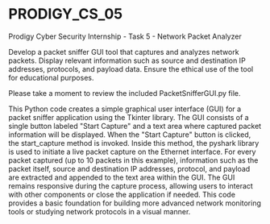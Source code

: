 # PRODIGY_CS_05

Prodigy Cyber Security Internship - Task 5 - Network Packet Analyzer

Develop a packet sniffer GUI tool that captures and analyzes network packets. Display relevant information such as source and destination IP addresses, protocols, and payload data. Ensure the ethical use of the tool for educational purposes.

Please take a moment to review the included PacketSnifferGUI.py file.

This Python code creates a simple graphical user interface (GUI) for a packet sniffer application using the Tkinter library. The GUI consists of a single button labeled "Start Capture" and a text area where captured packet information will be displayed. When the "Start Capture" button is clicked, the start_capture method is invoked. Inside this method, the pyshark library is used to initiate a live packet capture on the Ethernet interface. For every packet captured (up to 10 packets in this example), information such as the packet itself, source and destination IP addresses, protocol, and payload are extracted and appended to the text area within the GUI. The GUI remains responsive during the capture process, allowing users to interact with other components or close the application if needed. This code provides a basic foundation for building more advanced network monitoring tools or studying network protocols in a visual manner.
